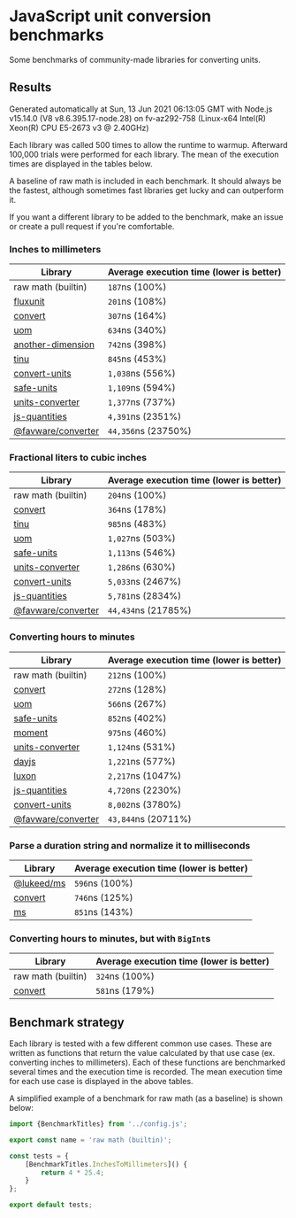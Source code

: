 # JavaScript unit conversion benchmarks

Some benchmarks of community-made libraries for converting units.

## Results

<!-- beginblock(results) -->

Generated automatically at Sun, 13 Jun 2021 06:13:05 GMT with Node.js v15.14.0 (V8 v8.6.395.17-node.28) on fv-az292-758 (Linux-x64 Intel(R) Xeon(R) CPU E5-2673 v3 @ 2.40GHz)

Each library was called 500 times to allow the runtime to warmup.
Afterward 100,000 trials were performed for each library.
The mean of the execution times are displayed in the tables below.

A baseline of raw math is included in each benchmark.
It should always be the fastest, although sometimes fast libraries get lucky and can outperform it.

If you want a different library to be added to the benchmark, make an issue or create a pull request if you're comfortable.

### Inches to millimeters

| Library                                                            | Average execution time (lower is better) |
| ------------------------------------------------------------------ | ---------------------------------------- |
| raw math (builtin)                                                 | `187`ns (100%)                           |
| [fluxunit](https://npmjs.com/package/fluxunit)                     | `201`ns (108%)                           |
| [convert](https://npmjs.com/package/convert)                       | `307`ns (164%)                           |
| [uom](https://npmjs.com/package/uom)                               | `634`ns (340%)                           |
| [another-dimension](https://npmjs.com/package/another-dimension)   | `742`ns (398%)                           |
| [tinu](https://npmjs.com/package/tinu)                             | `845`ns (453%)                           |
| [convert-units](https://npmjs.com/package/convert-units)           | `1,038`ns (556%)                         |
| [safe-units](https://npmjs.com/package/safe-units)                 | `1,109`ns (594%)                         |
| [units-converter](https://npmjs.com/package/units-converter)       | `1,377`ns (737%)                         |
| [js-quantities](https://npmjs.com/package/js-quantities)           | `4,391`ns (2351%)                        |
| [@favware/converter](https://npmjs.com/package/@favware/converter) | `44,356`ns (23750%)                      |

### Fractional liters to cubic inches

| Library                                                            | Average execution time (lower is better) |
| ------------------------------------------------------------------ | ---------------------------------------- |
| raw math (builtin)                                                 | `204`ns (100%)                           |
| [convert](https://npmjs.com/package/convert)                       | `364`ns (178%)                           |
| [tinu](https://npmjs.com/package/tinu)                             | `985`ns (483%)                           |
| [uom](https://npmjs.com/package/uom)                               | `1,027`ns (503%)                         |
| [safe-units](https://npmjs.com/package/safe-units)                 | `1,113`ns (546%)                         |
| [units-converter](https://npmjs.com/package/units-converter)       | `1,286`ns (630%)                         |
| [convert-units](https://npmjs.com/package/convert-units)           | `5,033`ns (2467%)                        |
| [js-quantities](https://npmjs.com/package/js-quantities)           | `5,781`ns (2834%)                        |
| [@favware/converter](https://npmjs.com/package/@favware/converter) | `44,434`ns (21785%)                      |

### Converting hours to minutes

| Library                                                            | Average execution time (lower is better) |
| ------------------------------------------------------------------ | ---------------------------------------- |
| raw math (builtin)                                                 | `212`ns (100%)                           |
| [convert](https://npmjs.com/package/convert)                       | `272`ns (128%)                           |
| [uom](https://npmjs.com/package/uom)                               | `566`ns (267%)                           |
| [safe-units](https://npmjs.com/package/safe-units)                 | `852`ns (402%)                           |
| [moment](https://npmjs.com/package/moment)                         | `975`ns (460%)                           |
| [units-converter](https://npmjs.com/package/units-converter)       | `1,124`ns (531%)                         |
| [dayjs](https://npmjs.com/package/dayjs)                           | `1,221`ns (577%)                         |
| [luxon](https://npmjs.com/package/luxon)                           | `2,217`ns (1047%)                        |
| [js-quantities](https://npmjs.com/package/js-quantities)           | `4,720`ns (2230%)                        |
| [convert-units](https://npmjs.com/package/convert-units)           | `8,002`ns (3780%)                        |
| [@favware/converter](https://npmjs.com/package/@favware/converter) | `43,844`ns (20711%)                      |

### Parse a duration string and normalize it to milliseconds

| Library                                            | Average execution time (lower is better) |
| -------------------------------------------------- | ---------------------------------------- |
| [@lukeed/ms](https://npmjs.com/package/@lukeed/ms) | `596`ns (100%)                           |
| [convert](https://npmjs.com/package/convert)       | `746`ns (125%)                           |
| [ms](https://npmjs.com/package/ms)                 | `851`ns (143%)                           |

### Converting hours to minutes, but with `BigInt`s

| Library                                      | Average execution time (lower is better) |
| -------------------------------------------- | ---------------------------------------- |
| raw math (builtin)                           | `324`ns (100%)                           |
| [convert](https://npmjs.com/package/convert) | `581`ns (179%)                           |

<!-- endblock(results) -->

## Benchmark strategy

Each library is tested with a few different common use cases.
These are written as functions that return the value calculated by that use case (ex. converting inches to millimeters).
Each of these functions are benchmarked several times and the execution time is recorded.
The mean execution time for each use case is displayed in the above tables.

A simplified example of a benchmark for raw math (as a baseline) is shown below:

```js
import {BenchmarkTitles} from '../config.js';

export const name = 'raw math (builtin)';

const tests = {
	[BenchmarkTitles.InchesToMillimeters]() {
		return 4 * 25.4;
	}
};

export default tests;
```
